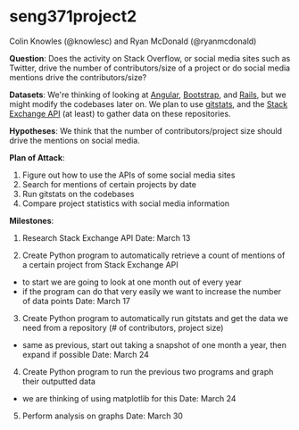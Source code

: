 # seng371project2

Colin Knowles (@knowlesc) and Ryan McDonald (@ryanmcdonald)

**Question**: Does the activity on Stack Overflow, or social media sites such as Twitter, drive the number of contributors/size of a project or do social media mentions drive the contributors/size?

**Datasets**: We're thinking of looking at [Angular](https://github.com/angular/angular.js), [Bootstrap](https://github.com/twbs/bootstrap), and [Rails](https://github.com/rails/rails), but we might modify the codebases later on. We plan to use [gitstats](http://gitstats.sourceforge.net), and the [Stack Exchange API](https://api.stackexchange.com) (at least) to gather data on these repositories.

**Hypotheses**: We think that the number of contributors/project size should drive the mentions on social media. 

**Plan of Attack**: 
1) Figure out how to use the APIs of some social media sites
2) Search for mentions of certain projects by date
2) Run gitstats on the codebases
3) Compare project statistics with social media information

**Milestones**:
1) Research Stack Exchange API
Date: March 13


2) Create Python program to automatically retrieve a count of mentions of a certain project from Stack Exchange API
  - to start we are going to look at one month out of every year
  - if the program can do that very easily we want to increase the number of data points
Date: March 17 


3) Create Python program to automatically run gitstats and get the data we need from a repository (# of contributors, project size)
  - same as previous, start out taking a snapshot of one month a year, then expand if possible
Date: March 24


4) Create Python program to run the previous two programs and graph their outputted data
  - we are thinking of using matplotlib for this
Date: March 24


5) Perform analysis on graphs
Date: March 30

